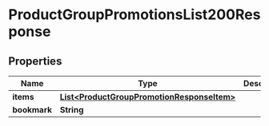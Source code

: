 

# ProductGroupPromotionsList200Response


## Properties

| Name | Type | Description | Notes |
|------------ | ------------- | ------------- | -------------|
|**items** | [**List&lt;ProductGroupPromotionResponseItem&gt;**](ProductGroupPromotionResponseItem.md) |  |  |
|**bookmark** | **String** |  |  [optional] |



